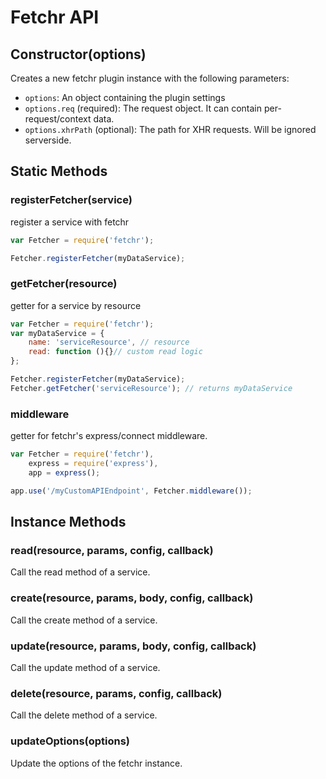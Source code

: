 # Fetchr API

## Constructor(options)

Creates a new fetchr plugin instance with the following parameters:

 * `options`: An object containing the plugin settings
 * `options.req` (required): The request object.  It can contain per-request/context data.
 * `options.xhrPath` (optional): The path for XHR requests. Will be ignored serverside.

## Static Methods

### registerFetcher(service)

register a service with fetchr

```js
var Fetcher = require('fetchr');

Fetcher.registerFetcher(myDataService);
```

### getFetcher(resource)

getter for a service by resource

```js
var Fetcher = require('fetchr');
var myDataService = {
    name: 'serviceResource', // resource
    read: function (){}// custom read logic
};

Fetcher.registerFetcher(myDataService);
Fetcher.getFetcher('serviceResource'); // returns myDataService
```

### middleware

getter for fetchr's express/connect middleware.

```js
var Fetcher = require('fetchr'),
    express = require('express'),
    app = express();

app.use('/myCustomAPIEndpoint', Fetcher.middleware());
```

## Instance Methods

### read(resource, params, config, callback)

Call the read method of a service.

### create(resource, params, body, config, callback)

Call the create method of a service.

### update(resource, params, body, config, callback)

Call the update method of a service.

### delete(resource, params, config, callback)

Call the delete method of a service.

### updateOptions(options)

Update the options of the fetchr instance.
